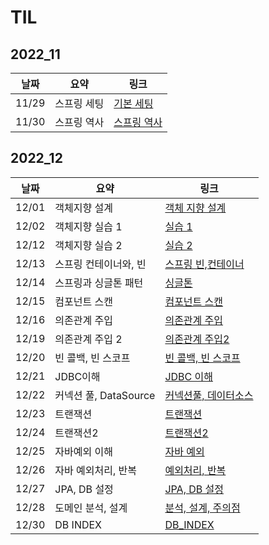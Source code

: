 # TIL

## 2022_11

| 날짜  | 요약        | 링크                                 |
| ----- | ----------- | ------------------------------------ |
| 11/29 | 스프링 세팅 | [기본 세팅](2022_11/2022_11_29.md)   |
| 11/30 | 스프링 역사 | [스프링 역사](2022_11/2022_11_30.md) |

## 2022_12

| 날짜  | 요약                  | 링크                                        |
| ----- | --------------------- | ------------------------------------------- |
| 12/01 | 객체지향 설계         | [객체 지향 설계](2022_12/2022_12_01)        |
| 12/02 | 객체지향 실습 1       | [실습 1](2022_12/2022_12_02/core/)          |
| 12/12 | 객체지향 실습 2       | [실습 2](2022_12/2022_12_12/core/)          |
| 12/13 | 스프링 컨테이너와, 빈 | [스프링 빈,컨테이너](2022_12/2022_12_13/)   |
| 12/14 | 스프링과 싱글톤 패턴  | [싱글톤](2022_12/2022_12_14/)               |
| 12/15 | 컴포넌트 스캔         | [컴포넌트 스캔](2022_12/2022_12_15/)        |
| 12/16 | 의존관계 주입         | [의존관계 주입](2022_12/2022_12_16/)        |
| 12/19 | 의존관계 주입 2       | [의존관계 주입2](2022_12/2022_12_19/)       |
| 12/20 | 빈 콜백, 빈 스코프    | [빈 콜백, 빈 스코프](2022_12/2022_12_20/)   |
| 12/21 | JDBC이해              | [JDBC 이해](2022_12/2022_12_21/)            |
| 12/22 | 커넥션 풀, DataSource | [커넥션풀, 데이터소스](2022_12/2022_12_22/) |
| 12/23 | 트랜잭션              | [트랜잭션](2022_12/2022_12_23/)             |
| 12/24 | 트랜잭션2             | [트랜잭션2](2022_12/2022_12_24/)            |
| 12/25 | 자바예외 이해         | [자바 예외](2022_12/2022_12_25/)            |
| 12/26 | 자바 예외처리, 반복   | [예외처리, 반복](2022_12/2022_12_26/)       |
| 12/27 | JPA, DB 설정          | [JPA, DB 설정](2022_12/2022_12_27/)         |
| 12/28 | 도메인 분석, 설계     | [분석, 설계, 주의점](2022_12/2022_12_28/)   |
| 12/30 | DB INDEX              | [DB_INDEX](2022_12/2022_12_30/)             |
